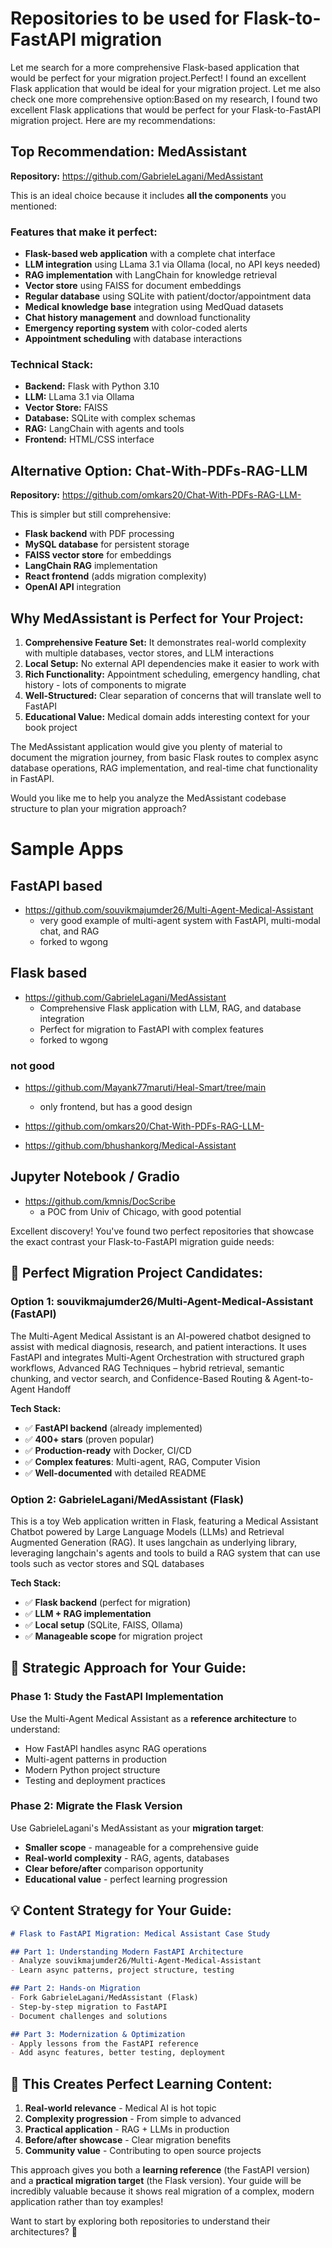 # Repositories to be used for Flask-to-FastAPI migration

Let me search for a more comprehensive Flask-based application that would be perfect for your migration project.Perfect! I found an excellent Flask application that would be ideal for your migration project. Let me also check one more comprehensive option:Based on my research, I found two excellent Flask applications that would be perfect for your Flask-to-FastAPI migration project. Here are my recommendations:

## **Top Recommendation: MedAssistant**
**Repository:** https://github.com/GabrieleLagani/MedAssistant

This is an ideal choice because it includes **all the components** you mentioned:

### **Features that make it perfect:**
- **Flask-based web application** with a complete chat interface
- **LLM integration** using LLama 3.1 via Ollama (local, no API keys needed)
- **RAG implementation** with LangChain for knowledge retrieval
- **Vector store** using FAISS for document embeddings
- **Regular database** using SQLite with patient/doctor/appointment data
- **Medical knowledge base** integration using MedQuad datasets
- **Chat history management** and download functionality
- **Emergency reporting system** with color-coded alerts
- **Appointment scheduling** with database interactions

### **Technical Stack:**
- **Backend:** Flask with Python 3.10
- **LLM:** LLama 3.1 via Ollama
- **Vector Store:** FAISS
- **Database:** SQLite with complex schemas
- **RAG:** LangChain with agents and tools
- **Frontend:** HTML/CSS interface

## **Alternative Option: Chat-With-PDFs-RAG-LLM**
**Repository:** https://github.com/omkars20/Chat-With-PDFs-RAG-LLM-

This is simpler but still comprehensive:
- **Flask backend** with PDF processing
- **MySQL database** for persistent storage
- **FAISS vector store** for embeddings
- **LangChain RAG** implementation
- **React frontend** (adds migration complexity)
- **OpenAI API** integration

## **Why MedAssistant is Perfect for Your Project:**

1. **Comprehensive Feature Set:** It demonstrates real-world complexity with multiple databases, vector stores, and LLM interactions
2. **Local Setup:** No external API dependencies make it easier to work with
3. **Rich Functionality:** Appointment scheduling, emergency handling, chat history - lots of components to migrate
4. **Well-Structured:** Clear separation of concerns that will translate well to FastAPI
5. **Educational Value:** Medical domain adds interesting context for your book project

The MedAssistant application would give you plenty of material to document the migration journey, from basic Flask routes to complex async database operations, RAG implementation, and real-time chat functionality in FastAPI.

Would you like me to help you analyze the MedAssistant codebase structure to plan your migration approach?


# Sample Apps

## FastAPI based

- https://github.com/souvikmajumder26/Multi-Agent-Medical-Assistant
    - very good example of multi-agent system with FastAPI, multi-modal chat, and RAG 
    - forked to wgong  

## Flask based

- https://github.com/GabrieleLagani/MedAssistant
    - Comprehensive Flask application with LLM, RAG, and database integration
    - Perfect for migration to FastAPI with complex features
    - forked to wgong  

### not good

- https://github.com/Mayank77maruti/Heal-Smart/tree/main
    - only frontend, but has a good design

- https://github.com/omkars20/Chat-With-PDFs-RAG-LLM-
- https://github.com/bhushankorg/Medical-Assistant 


## Jupyter Notebook / Gradio
- https://github.com/kmnis/DocScribe
    - a POC from Univ of Chicago, with good potential


Excellent discovery! You've found two perfect repositories that showcase the exact contrast your Flask-to-FastAPI migration guide needs:

## 🎯 **Perfect Migration Project Candidates:**

### **Option 1: souvikmajumder26/Multi-Agent-Medical-Assistant (FastAPI)**
The Multi-Agent Medical Assistant is an AI-powered chatbot designed to assist with medical diagnosis, research, and patient interactions. It uses FastAPI and integrates Multi-Agent Orchestration with structured graph workflows, Advanced RAG Techniques – hybrid retrieval, semantic chunking, and vector search, and Confidence-Based Routing & Agent-to-Agent Handoff

**Tech Stack:**
- ✅ **FastAPI backend** (already implemented)
- ✅ **400+ stars** (proven popular)
- ✅ **Production-ready** with Docker, CI/CD
- ✅ **Complex features**: Multi-agent, RAG, Computer Vision
- ✅ **Well-documented** with detailed README

### **Option 2: GabrieleLagani/MedAssistant (Flask)**
This is a toy Web application written in Flask, featuring a Medical Assistant Chatbot powered by Large Language Models (LLMs) and Retrieval Augmented Generation (RAG). It uses langchain as underlying library, leveraging langchain's agents and tools to build a RAG system that can use tools such as vector stores and SQL databases

**Tech Stack:**
- ✅ **Flask backend** (perfect for migration)
- ✅ **LLM + RAG implementation**
- ✅ **Local setup** (SQLite, FAISS, Ollama)
- ✅ **Manageable scope** for migration project

## 🚀 **Strategic Approach for Your Guide:**

### **Phase 1: Study the FastAPI Implementation**
Use the Multi-Agent Medical Assistant as a **reference architecture** to understand:
- How FastAPI handles async RAG operations
- Multi-agent patterns in production
- Modern Python project structure
- Testing and deployment practices

### **Phase 2: Migrate the Flask Version**
Use GabrieleLagani's MedAssistant as your **migration target**:
- **Smaller scope** - manageable for a comprehensive guide
- **Real-world complexity** - RAG, agents, databases
- **Clear before/after** comparison opportunity
- **Educational value** - perfect learning progression

## 💡 **Content Strategy for Your Guide:**

```markdown
# Flask to FastAPI Migration: Medical Assistant Case Study

## Part 1: Understanding Modern FastAPI Architecture
- Analyze souvikmajumder26/Multi-Agent-Medical-Assistant
- Learn async patterns, project structure, testing

## Part 2: Hands-on Migration
- Fork GabrieleLagani/MedAssistant (Flask)
- Step-by-step migration to FastAPI
- Document challenges and solutions

## Part 3: Modernization & Optimization
- Apply lessons from the FastAPI reference
- Add async features, better testing, deployment
```

## 🎯 **This Creates Perfect Learning Content:**

1. **Real-world relevance** - Medical AI is hot topic
2. **Complexity progression** - From simple to advanced
3. **Practical application** - RAG + LLMs in production
4. **Before/after showcase** - Clear migration benefits
5. **Community value** - Contributing to open source projects

This approach gives you both a **learning reference** (the FastAPI version) and a **practical migration target** (the Flask version). Your guide will be incredibly valuable because it shows real migration of a complex, modern application rather than toy examples!

Want to start by exploring both repositories to understand their architectures? 🚀